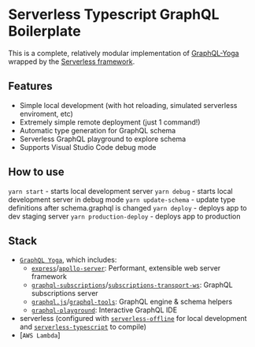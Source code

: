 # Serverless Typescript GraphQL Boilerplate

This is a complete, relatively modular implementation of [GraphQL-Yoga](https://github.com/graphcool/graphql-yoga) wrapped by the [Serverless framework](https://serverless.com).

## Features

* Simple local development (with hot reloading, simulated serverless enviroment, etc)
* Extremely simple remote deployment (just 1 command!)
* Automatic type generation for GraphQL schema
* Serverless GraphQL playground to explore schema
* Supports Visual Studio Code debug mode

## How to use

`yarn start` - starts local development server
`yarn debug` - starts local development server in debug mode
`yarn update-schema` - update type definitions after schema.graphql is changed
`yarn deploy` - deploys app to dev staging server
`yarn production-deploy` - deploys app to production

## Stack

* [`GraphQL Yoga`](https://github.com/graphcool/graphql-yoga), which includes:
  * [`express`](https://github.com/expressjs/express)/[`apollo-server`](https://github.com/apollographql/apollo-server): Performant, extensible web server framework
  * [`graphql-subscriptions`](https://github.com/apollographql/graphql-subscriptions)/[`subscriptions-transport-ws`](https://github.com/apollographql/subscriptions-transport-ws): GraphQL subscriptions server
  * [`graphql.js`](https://github.com/graphql/graphql-js)/[`graphql-tools`](https://github.com/apollographql/graphql-tools): GraphQL engine & schema helpers
  * [`graphql-playground`](https://github.com/graphcool/graphql-playground): Interactive GraphQL IDE
* serverless (configured with [`serverless-offline`](https://github.com/dherault/serverless-offline) for local development and [`serverless-typescript`](https://github.com/graphcool/serverless-plugin-typescript) to compile)
* [`AWS Lambda`]

